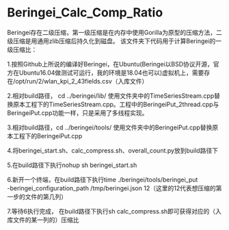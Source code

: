 # Beringei_Calc_Comp_Ratio
Beringei存在二级压缩，第一级压缩是在内存中使用Gorilla为原型的压缩方法，二级压缩是用通用zlib压缩后持久化到磁盘。
该文件夹下代码用于计算Beringei的一级压缩比：

1.按照Github上所说的编译好Beringei，在Ubuntu(Beringei以BSD协议开源，官方在Ubuntu16.04做测试可运行，我的环境是18.04也可以)虚拟机上，需要存在/opt/run/2/wlan_kpi_2_43fields.csv（入库文件）

2.相对build路径， cd ../beringei/lib/ 使用文件夹中的TimeSeriesStream.cpp替换原本工程下的TimeSeriesStream.cpp。工程中的BeringeiPut_2thread.cpp与BeringeiPut.cpp功能一样，只是采用了多线程实现。

3.相对build路径，cd ../beringei/tools/ 使用文件夹中的BeringeiPut.cpp替换原本工程下的BeringeiPut.cpp

4.将beringei_start.sh、calc_compress.sh、overall_count.py放到build路径下

5.在build路径下执行nohup sh beringei_start.sh

6.新开一个终端，在build路径下执行time ./beringei/tools/beringei_put \
        -beringei_configuration_path /tmp/beringei.json 12（这里的12代表想压缩的第一步的文件的第几列）
        
7.等待6执行完成， 在build路径下执行sh calc_compress.sh即可获得对应的（入库文件的某一列的）压缩比
